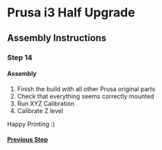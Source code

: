 # Prusa i3 Half Upgrade

## Assembly Instructions

### Step 14

#### Assembly

1.  Finish the build with all other Prusa original parts
2.  Check that everything seems correctly mounted
3.  Run XYZ Calibration
4.  Calibrate Z level

Happy Printing :)


#### [Previous Step](step13.md)